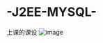 # -J2EE-MYSQL-
上课的课设
![image](https://github.com/mysover/-J2EE-MYSQL-/assets/82502306/549749b9-b1a3-433e-991b-98556ccacaba)
